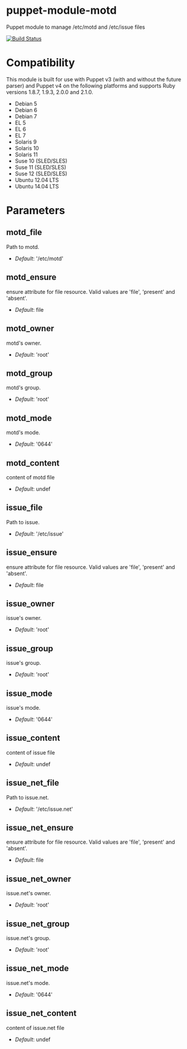 # puppet-module-motd

Puppet module to manage /etc/motd and /etc/issue files

[![Build Status](https://travis-ci.org/Ericsson/puppet-module-motd.png?branch=master)](https://travis-ci.org/Ericsson/puppet-module-motd)

# Compatibility

This module is built for use with Puppet v3 (with and without the future
parser) and Puppet v4 on the following platforms and supports Ruby versions
1.8.7, 1.9.3, 2.0.0 and 2.1.0.

* Debian 5
* Debian 6
* Debian 7
* EL 5
* EL 6
* EL 7
* Solaris 9
* Solaris 10
* Solaris 11
* Suse 10 (SLED/SLES)
* Suse 11 (SLED/SLES)
* Suse 12 (SLED/SLES)
* Ubuntu 12.04 LTS
* Ubuntu 14.04 LTS


# Parameters

motd_file
---------
Path to motd.

- *Default*: '/etc/motd'

motd_ensure
-----------
ensure attribute for file resource. Valid values are 'file', 'present' and 'absent'.

- *Default*: file

motd_owner
----------
motd's owner.

- *Default*: 'root'


motd_group
----------
motd's group.

- *Default*: 'root'


motd_mode
---------
motd's mode.

- *Default*: '0644'

motd_content
---------
content of motd file

- *Default*: undef

issue_file
----------
Path to issue.

- *Default*: '/etc/issue'

issue_ensure
------------
ensure attribute for file resource. Valid values are 'file', 'present' and 'absent'.

- *Default*: file

issue_owner
-----------
issue's owner.

- *Default*: 'root'

issue_group
-----------
issue's group.

- *Default*: 'root'

issue_mode
----------
issue's mode.

- *Default*: '0644'

issue_content
----------
content of issue file

- *Default*: undef

issue_net_file
--------------
Path to issue.net.

- *Default*: '/etc/issue.net'

issue_net_ensure
----------------
ensure attribute for file resource. Valid values are 'file', 'present' and 'absent'.

- *Default*: file

issue_net_owner
---------------
issue.net's owner.

- *Default*: 'root'

issue_net_group
---------------
issue.net's group.

- *Default*: 'root'

issue_net_mode
--------------
issue.net's mode.

- *Default*: '0644'

issue_net_content
--------------
content of issue.net file

- *Default*:  undef
